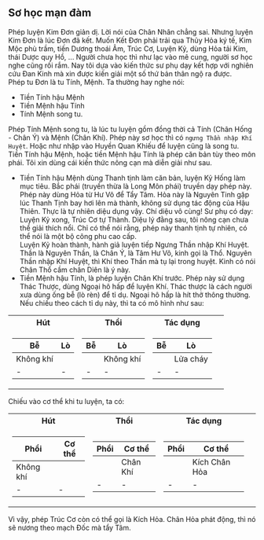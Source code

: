 ## Sơ học mạn đàm

Phép luyện Kim Đơn giản dị. Lời nói của Chân Nhân chẳng sai. Nhưng luyện Kim Đơn là lúc Đơn đã kết. Muốn Kết Đơn phải trải qua Thủy Hỏa ký tế, Kim Mộc phù trầm, tiến Dương thoái Âm, Trúc Cơ, Luyện Kỷ, dùng Hỏa tải Kim, thái Dược quy Hồ, ... Người chưa học thì như lạc vào mê cung, người sơ học nghe cũng rối rắm. Nay tôi dựa vào kiến thức sư phụ dạy kết hợp với nghiên cứu Đan Kinh mà xin được kiến giải một số thứ bản thân ngộ ra được.<br>
Phép tu Đơn là tu Tính, Mệnh. Ta thường hay nghe nói:
- Tiền Tính hậu Mệnh
- Tiền Mệnh hậu Tính
- Tính Mệnh song tu.

Phép Tính Mệnh song tu, là lúc tu luyện gồm đồng thời cả Tính (Chân Hống - Chân Ý) và Mệnh (Chân Khí). Phép này sơ học thì có `ngưng Thần nhập Khí Huyệt`. Hoặc như nhập vào Huyền Quan Khiếu để luyện cũng là song tu.<br>
Tiền Tính hậu Mệnh, hoặc tiền Mệnh hậu Tính là phép căn bản tùy theo môn phái. Tôi xin dùng cái kiến thức nông cạn mà diễn giải như sau.
- Tiền Tính hậu Mệnh dùng Thanh tịnh làm căn bản, luyện Kỷ Hống làm mục tiêu. Bắc phái (truyền thừa là Long Môn phái) truyền dạy phép này. Phép này dùng Hỏa từ Hư Vô để Tẩy Tâm. Hỏa này là Nguyên Tinh gặp lúc Thanh Tịnh bay hơi lên mà thành, không sử dụng tác động của Hậu Thiên. Thực là tự nhiên diệu dụng vậy. Chí diệu vô cùng! Sư phụ có dạy: Luyện Kỷ xong, Trúc Cơ tự Thành. Diệu lý đằng sau, tôi nông cạn chưa thể giải thích nổi. Chỉ có thể nói rằng, phép này thanh tịnh tự nhiên, có thể nói là một bộ công phu cao cấp.<br>
Luyện Kỷ hoàn thành, hành giả luyện tiếp Ngưng Thần nhập Khí Huyệt. Thần là Nguyên Thần, là Chân Ý, là Tâm Hư Vô, kinh gọi là Thổ. Nguyên Thần nhập Khí Huyệt, thì Khí theo Thần mà tụ lại trong huyệt. Kinh có nói Chân Thổ cầm chân Diên là ý này.
- Tiền Mệnh hậu Tính, là phép luyện Chân Khí trước. Phép này sử dụng Thác Thược, dùng Ngoại hô hấp để luyện Khí. Thác thược là cách người xưa dùng ống bễ (lò rèn) để tỉ dụ. Ngoại hô hấp là hít thở thông thường. Nếu chiếu theo cách tỉ dụ này, thì ta có mô hình như sau:

<table>
<tr><th>Hút</th><th>Thổi</th><th>Tác dụng</th></tr>
<tr><td>

| Bễ | Lò |
|-|-|
| Không khí| |
|-|-|

</td><td>

| Bễ | Lò |
|-|-|
| | Không khí |
|-|-|

</td><td>

| Bễ | Lò|
|-|-|
| | Lửa cháy |
|-|-|

</td><td>

</td></tr> </table>

Chiếu vào cơ thể khi tu luyện, ta có:

<table>
<tr><th>Hút</th><th>Thổi</th><th>Tác dụng</th></tr>
<tr><td>

| Phổi | Cơ thể |
|-|-|
| Không khí | |
|-|-|

</td><td>

| Phổi | Cơ thể |
|-|-|
| | Chân Khí|
|-|-|

</td><td>

| Phổi | Cơ thể |
|-|-|
| | Kích Chân Hỏa |
|-|-|

</td><td>
</td></tr> </table>

Vì vậy, phép Trúc Cơ còn có thể gọi là Kích Hỏa. Chân Hỏa phát động, thì nó sẽ nương theo mạch Đốc mà tẩy Tâm.
